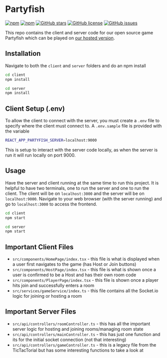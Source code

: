 # Partyfish

<a href="https://socket.io/"><img alt="npm" src="https://img.shields.io/npm/v/socket.io?label=socket.io"></a>
<a href="https://reactjs.org/"><img alt="npm" src="https://img.shields.io/npm/v/react?label=react"></a>
<a href="https://github.com/partyfishgames/partyfish/stargazers"><img alt="GitHub stars" src="https://img.shields.io/github/stars/partyfishgames/partyfish?color=green"></a>
<a href="https://github.com/partyfishgames/partyfish/blob/main/LICENSE"><img alt="GitHub license" src="https://img.shields.io/github/license/partyfishgames/partyfish"></a>
<a href="https://github.com/partyfishgames/partyfish/issues"><img alt="GitHub issues" src="https://img.shields.io/github/issues/partyfishgames/partyfish"></a>

This repo contains the client and server code for our open source game Partyfish which can be played on [our hosted version](partyfish.app).


## Installation

Navigate to both the `client` and `server` folders and do an npm install

```bash
cd client
npm install

cd server
npm install
```

## Client Setup (.env)
To allow the client to connect with the server, you must create a `.env` file to specify where the client must connect to. A `.env.sample` file is provided with the variable

```bash
REACT_APP_PARTYFISH_SERVER=localhost:9000
```
This is setup to interact with the server code locally, as when the server is run it will run locally on port 9000.


## Usage

Have the server and client running at the same time to run this project. It is helpful to have two terminals, one to run the server and one to run the client. The client will be on `localhost:3000` and the server will be on `localhost:9000`. Navigate to your web browser (with the server running) and go to `localhost:3000` to access the frontend.

```bash
cd client
npm start

cd server
npm start
```

## Important Client Files
* `src/components/HomePage/index.tsx` - this file is what is displayed when a user first navigates to the game (has Host or Join buttons)
* `src/components/HostPage/index.tsx` - this file is what is shown once a user is confirmed to be a Host and has their own room code
* `src/components/PlayerPage/index.tsx` - this file is shown once a player hits join and successfully enters a room
* `src/services/gameService/index.ts` - this file contains all the Socket.io logic for joining or hosting a room

## Important Server Files
* `src/api/controllers/roomController.ts` - this has all the important server logic for hosting and joining rooms/managing room state
* `src/api/controllers/mainController.ts` - this has just one function and its for the initial socket connection (not that interesting)
* `src/api/controllers/gameController.ts` - this is a legacy file from the TicTacTorial but has some interesting functions to take a look at